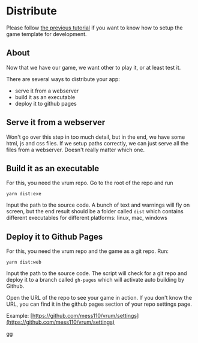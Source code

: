 # Distribute

Please follow [the previous tutorial](/tutorials/INSTALL.md) if you want to know how
to setup the game template for development.

## About

Now that we have our game, we want other to play it, or at least test it.

There are several ways to distribute your app:

* serve it from a webserver
* build it as an executable
* deploy it to github pages

## Serve it from a webserver

Won't go over this step in too much detail, but in the end, we have some html, js
and css files. If we setup paths correctly, we can just serve all the files
from a webserver. Doesn't really matter which one.

## Build it as an executable

For this, you need the vrum repo. Go to the root of the repo and run

```
yarn dist:exe
```

Input the path to the source code. A bunch of text and warnings will fly on screen,
but the end result should be a folder called `dist` which contains different
executables for different platforms: linux, mac, windows

## Deploy it to Github Pages

For this, you need the vrum repo and the game as a git repo. Run:

```
yarn dist:web
```

Input the path to the source code. The script will check for a git repo and
deploy it to a branch called `gh-pages` which will activate auto building by Github.

Open the URL of the repo to see your game in action. If you don't know the URL, you
can find it in the github pages section of your repo settings page.

Example: [https://github.com/mess110/vrum/settings](https://github.com/mess110/vrum/settings)

gg
